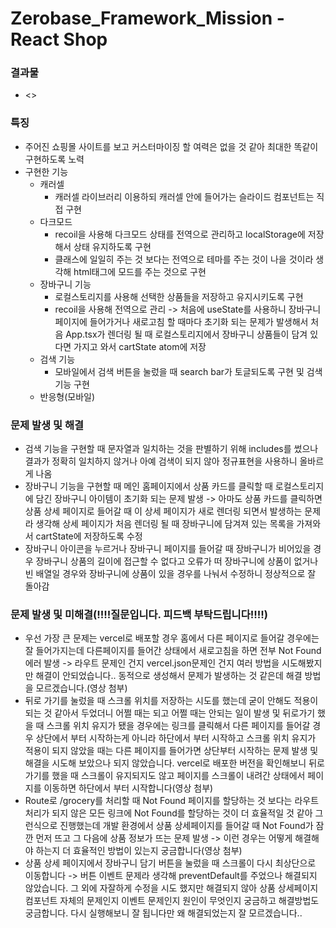 # Zerobase_Framework_Mission - React Shop

### 결과물
* <>

### 특징
* 주어진 쇼핑몰 사이트를 보고 커스터마이징 할 여력은 없을 것 같아 최대한 똑같이 구현하도록 노력
* 구현한 기능
  * 캐러셀
    * 캐러셀 라이브러리 이용하되 캐러셀 안에 들어가는 슬라이드 컴포넌트는 직접 구현
  * 다크모드
    * recoil을 사용해 다크모드 상태를 전역으로 관리하고 localStorage에 저장해서 상태 유지하도록 구현
    * 클래스에 일일히 주는 것 보다는 전역으로 테마를 주는 것이 나을 것이라 생각해 html태그에 모드를 주는 것으로 구현
  * 장바구니 기능
    * 로컬스토리지를 사용해 선택한 상품들을 저장하고 유지시키도록 구현
    * recoil을 사용해 전역으로 관리 -> 처음에 useState를 사용하니 장바구니 페이지에 들어가거나 새로고침 할 때마다 초기화 되는 문제가 발생해서 처음 App.tsx가 렌더링 될 때 로컬스토리지에서 장바구니 상품들이 담겨 있다면 가지고 와서 cartState atom에 저장
  * 검색 기능
    * 모바일에서 검색 버튼을 눌렀을 때 search bar가 토글되도록 구현 및 검색 기능 구현
  * 반응형(모바일)

### 문제 발생 및 해결
* 검색 기능을 구현할 때 문자열과 일치하는 것을 판별하기 위해 includes를 썼으나 결과가 정확히 일치하지 않거나 아예 검색이 되지 않아 정규표현을 사용하니 올바르게 나옴
* 장바구니 기능을 구현할 때 메인 홈페이지에서 상품 카드를 클릭할 때 로컬스토리지에 담긴 장바구니 아이템이 초기화 되는 문제 발생 -> 아마도 상품 카드를 클릭하면 상품 상세 페이지로 들어갈 때 이 상세 페이지가 새로 렌더링 되면서 발생하는 문제라 생각해 상세 페이지가 처음 렌더링 될 때 장바구니에 담겨져 있는 목록을 가져와서 cartState에 저장하도록 수정
* 장바구니 아이콘을 누르거나 장바구니 페이지를 들어갈 때 장바구니가 비어있을 경우 장바구니 상품의 길이에 접근할 수 없다고 오류가 떠 장바구니에 상품이 없거나 빈 배열일 경우와 장바구니에 상품이 있을 경우를 나눠서 수정하니 정상적으로 잘 돌아감

### 문제 발생 및 미해결(!!!!질문입니다. 피드백 부탁드립니다!!!!)
* 우선 가장 큰 문제는 vercel로 배포할 경우 홈에서 다른 페이지로 들어갈 경우에는 잘 들어가지는데 다른페이지를 들어간 상태에서 새로고침을 하면 전부 Not Found 에러 발생 -> 라우트 문제인 건지 vercel.json문제인 건지 여러 방법을 시도해봤지만 해결이 안되었습니다.. 동적으로 생성해서 문제가 발생하는 것 같은데 해결 방법을 모르겠습니다.(영상 첨부)
* 뒤로 가기를 눌렀을 때 스크롤 위치를 저장하는 시도를 했는데 굳이 안해도 적용이 되는 것 같아서 두었더니 어쩔 때는 되고 어쩔 때는 안되는 일이 발생 및 뒤로가기 했을 때 스크롤 위치 유지가 됐을 경우에는 링크를 클릭해서 다른 페이지를 들어갈 경우 상단에서 부터 시작하는게 아니라 하단에서 부터 시작하고 스크롤 위치 유지가 적용이 되지 않았을 때는 다른 페이지를 들어가면 상단부터 시작하는 문제 발생 및 해결을 시도해 보았으나 되지 않았습니다. vercel로 배포한 버전을 확인해보니 뒤로가기를 했을 때 스크롤이 유지되지도 않고 페이지를 스크롤이 내려간 상태에서 페이지를 이동하면 하단에서 부터 시작합니다(영상 첨부)
* Route로 /grocery를 처리할 때 Not Found 페이지를 할당하는 것 보다는 라우트 처리가 되지 않은 모든 링크에 Not Found를 할당하는 것이 더 효율적일 것 같아 그런식으로 진행했는데 개발 환경에서 상품 상세페이지를 들어갈 때 Not Found가 잠깐 먼저 뜨고 그 다음에 상품 정보가 뜨는 문제 발생 -> 이런 경우는 어떻게 해결해야 하는지 더 효율적인 방법이 있는지 궁금합니다(영상 첨부)
* 상품 상세 페이지에서 장바구니 담기 버튼을 눌렀을 때 스크롤이 다시 최상단으로 이동합니다 -> 버튼 이벤트 문제라 생각해 preventDefault를 주었으나 해결되지 않았습니다. 그 외에 자잘하게 수정을 시도 했지만 해결되지 않아 상품 상세페이지 컴포넌트 자체의 문제인지 이벤트 문제인지 원인이 무엇인지 궁금하고 해결방법도 궁금합니다. 다시 실행해보니 잘 됩니다만 왜 해결되었는지 잘 모르겠습니다..



